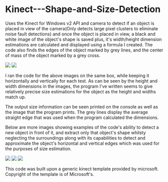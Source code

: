 # Kinect---Shape-and-Size-Detection
Uses the Kinect for Windows v2 API and camera to detect if an object is placed in view of the camera(Only detects large pixel clusters to eliminate noise fault detections) and once the object is placed in view, a black and white image of the object's shape is saved plus, it's width/height dimension estimations are calculated and displayed using a formula I created.
The code also finds the edges of the object marked by grey lines, and the center of mass of the object marked by a grey cross.



<img src = "https://cloud.githubusercontent.com/assets/14356838/18961113/dfd2ecae-8639-11e6-938a-50c44879a395.png">

<img src = "https://cloud.githubusercontent.com/assets/14356838/18961112/dfd300d6-8639-11e6-9556-862d5e4c8c0e.png">

I ran the code for the above images on the same box, while keeping it horizontally and vertically for each test.
As can be seen by the height and width dimensions in the images, the program I've written seems to give relatively
precise size estimations for the object as the height and widths match up.

The output size information can be seen printed on the console as well as the image that the program prints.
The grey lines display the average straight edge that was used when the program calculated the dimensions.


Below are more images showing examples of the code's ability to detect a new object in front of it, and extract only that object's shape whilsty neglecting the surroundings along with its capabilities to detect and approximate the object's horizontal and vertical edges which was used for the purposes of size estimation.

<img src="https://cloud.githubusercontent.com/assets/14356838/18962680/d11e26be-863f-11e6-82bd-daf071dd37f0.png">
<img src="https://cloud.githubusercontent.com/assets/14356838/18962693/e0a4c048-863f-11e6-8c7c-f7ea00e0abde.png">
<img src="https://cloud.githubusercontent.com/assets/14356838/18962686/d9745f04-863f-11e6-8e81-a4669a96563b.png">

This code was built upon a generic kinect template provided by microsoft.
Copyright of the template is of Microsoft's.
